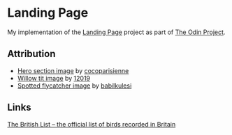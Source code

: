 # Landing Page

My implementation of the [Landing Page](https://www.theodinproject.com/paths/foundations/courses/foundations/lessons/landing-page) project as part of [The Odin Project](https://www.theodinproject.com/).

## Attribution

- [Hero section image](https://pixabay.com/?utm_source=link-attribution&amp;utm_medium=referral&amp;utm_campaign=image&amp;utm_content=2516641) by [cocoparisienne](https://pixabay.com/?utm_source=link-attribution&amp;utm_medium=referral&amp;utm_campaign=image&amp;utm_content=2516641)
- [Willow tit image](https://pixabay.com/images/id-100293/) by [12019](https://pixabay.com/users/12019-12019/)
- [Spotted flycatcher image](https://pixabay.com/images/id-1908388/) by [babilkulesi](https://pixabay.com/users/babilkulesi-4016372/)

## Links

[The British List – the official list of birds recorded in Britain](https://bou.org.uk/british-list/)
